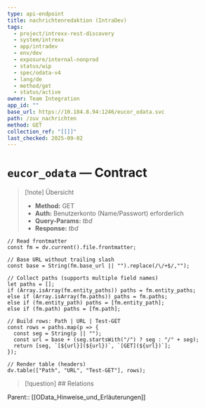 ```yaml
---
type: api-endpoint
title: nachrichtenredaktion (IntraDev)
tags:
  - project/intrexx-rest-discovery
  - system/intrexx
  - app/intradev
  - env/dev
  - exposure/internal-nonprod
  - status/wip
  - spec/odata-v4
  - lang/de
  - method/get
  - status/active
owner: Team Integration
app_id: ""
base_url: https://10.184.8.94:1246/eucor_odata.svc
path: /zuv_nachrichten
method: GET
collection_ref: "[[]]"
last_checked: 2025-09-02
---
```



# `eucor_odata` — Contract

> [!note] Übersicht
> - **Method:** GET
> - **Auth:** Benutzerkonto (Name/Passwort) erforderlich
> - **Query-Params:** _tbd_
> - **Response:** _tbd_


```dataviewjs
// Read frontmatter
const fm = dv.current().file.frontmatter;

// Base URL without trailing slash
const base = String(fm.base_url || "").replace(/\/+$/,"");

// Collect paths (supports multiple field names)
let paths = [];
if (Array.isArray(fm.entity_paths)) paths = fm.entity_paths;
else if (Array.isArray(fm.paths)) paths = fm.paths;
else if (fm.entity_path) paths = [fm.entity_path];
else if (fm.path) paths = [fm.path];

// Build rows: Path | URL | Test-GET
const rows = paths.map(p => {
  const seg = String(p || "");
  const url = base + (seg.startsWith("/") ? seg : "/" + seg);
  return [seg, `[${url}](${url})`, `[GET](${url})`];
});

// Render table (headers)
dv.table(["Path", "URL", "Test-GET"], rows);
```

> [!question] ## Relations

Parent:: [[OData_Hinweise_und_Erläuterungen]]